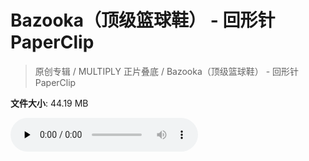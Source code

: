 # Bazooka（顶级篮球鞋） - 回形针PaperClip

> 原创专辑 / MULTIPLY 正片叠底 / Bazooka（顶级篮球鞋） - 回形针PaperClip

**文件大小**: 44.19 MB

<audio preload="none" controls><source src="https://file.hsyhx.top/archive/原创专辑/MULTIPLY 正片叠底/Bazooka（顶级篮球鞋） - 回形针PaperClip.flac" type="audio/mpeg">🤔 您的浏览器不支持此音频格式</audio>
